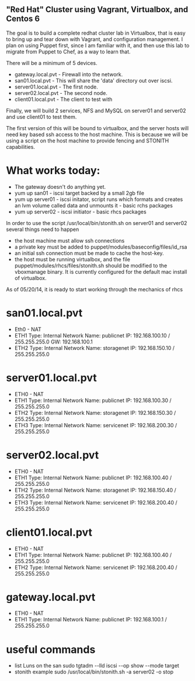 "Red Hat" Cluster using Vagrant, Virtualbox, and Centos 6
---------------------------------------------------------

The goal is to build a complete redhat cluster lab in Virtualbox, that is easy to bring up and tear down with Vagrant, and configuration management.  I plan on using Puppet first, since I am familiar with it, and then use this lab to migrate from Puppet to Chef, as a way to learn that.

There will be a minimum of 5 devices.

 * gateway.local.pvt - Firewall into the network.
 * san01.local.pvt -  This will share the 'data' directory out over iscsi.
 * server01.local.pvt - The first node.
 * server02.local.pvt - The second node.
 * client01.local.pvt - The client to test with

Finally, we will build 2 services, NFS and MySQL on server01 and server02 and use client01 to test them.

The first version of this will be bound to virtualbox, and the server hosts will need key based ssh access to the host machine.  This is because we will be using a script on the host machine to provide fencing and STONITH capabilities.

What works today:
=================

 * The gateway doesn't do anything yet.
 * yum up san01 - iscsi target backed by a small 2gb file
 * yum up server01 - iscsi initator, script runs which formats and creates an lvm volume called data and unmounts it
                - basic rchs packages
 * yum up server02 - iscsi initiator
                - basic rhcs packages

In order to use the script /usr/local/bin/stonith.sh on server01 and server02 several things need to happen

 * the host machine must allow ssh connections
 * a private key must be added to puppet/modules/baseconfig/files/id_rsa
 * an initial ssh connection must be made to cache the host-key.
 * the host must be running virtualbox, and the file puppet/modules/rhcs/files/stonith.sh should be modified to the vboxmanage binary.  It is currently configured for the default mac install of virtualbox.

As of 05/20/14, it is ready to start working through the mechanics of rhcs


san01.local.pvt
===============
 * Eth0 - NAT
 * ETH1
    Type: Internal Network
    Name: publicnet
    IP: 192.168.100.10 / 255.255.255.0
    GW: 192.168.100.1
 * ETH2 
    Type: Internal Network
    Name: storagenet 
    IP: 192.168.150.10 / 255.255.255.0

server01.local.pvt
==================
 * ETH0 - NAT
 * ETH1 
    Type: Internal Network
    Name: publicnet 
    IP: 192.168.100.30 / 255.255.255.0
 * ETH2 
    Type: Internal Network
    Name: storagenet 
    IP: 192.168.150.30 / 255.255.255.0
 * ETH3 
    Type: Internal Network
    Name: servicenet 
    IP: 192.168.200.30 / 255.255.255.0

server02.local.pvt
==================
 * ETH0 - NAT
 * ETH1
    Type: Internal Network
    Name: publicnet 
    IP: 192.168.100.40 / 255.255.255.0
 * ETH2 
    Type: Internal Network
    Name: storagenet 
    IP: 192.168.150.40 / 255.255.255.0
 * ETH3 
    Type: Internal Network
    Name: servicenet 
    IP: 192.168.200.40 / 255.255.255.0

client01.local.pvt
==================
 * ETH0 - NAT
 * ETH1
    Type: Internal Network
    Name: publicnet 
    IP: 192.168.100.40 / 255.255.255.0
 * ETH2
    Type: Internal Network
    Name: servicenet 
    IP: 192.168.200.40 / 255.255.255.0

gateway.local.pvt
=================
 * ETH0 - NAT
 * ETH1 
    Type: Internal Network
    Name: publicnet
    IP: 192.168.100.1 / 255.255.255.0

useful commands
===============
 * list Luns on the san
     sudo  tgtadm --lld iscsi --op show --mode target
 * stonith example
     sudo /usr/local/bin/stonith.sh -a server02 -o stop

